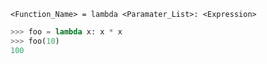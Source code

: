 ```
<Function_Name> = lambda <Paramater_List>: <Expression>
```

```python
>>> foo = lambda x: x * x
>>> foo(10)
100
```